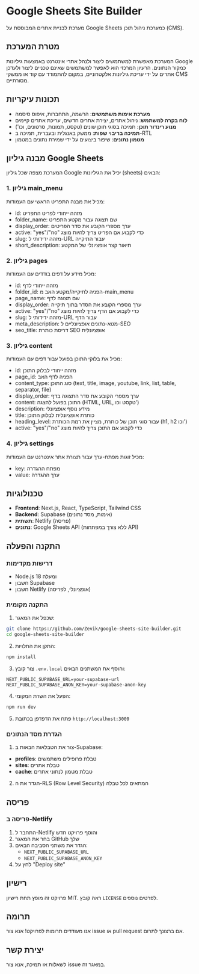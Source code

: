 # Google Sheets Site Builder

מערכת לבניית אתרים המבוססת על Google Sheets כמערכת ניהול תוכן (CMS).

## מטרת המערכת

המערכת מאפשרת למשתמשים ליצור ולנהל אתרי אינטרנט באמצעות גיליונות Google כמקור הנתונים. הרעיון המרכזי הוא לאפשר למשתמשים שאינם טכניים ליצור ולעדכן אתרים על ידי עריכת גיליונות אלקטרוניים, במקום להתמודד עם קוד או ממשקי CMS מסורתיים.

## תכונות עיקריות

- **מערכת אימות משתמשים**: הרשמה, התחברות, איפוס סיסמה
- **לוח בקרה למשתמש**: ניהול אתרים, יצירת אתרים חדשים, עריכת אתרים קיימים
- **מנוע רינדור תוכן**: תמיכה בסוגי תוכן שונים (טקסט, תמונות, סרטונים, וכו')
- **תמיכה בריבוי שפות**: ממשק באנגלית ובעברית, תמיכה ב-RTL
- **מטמון נתונים**: שיפור ביצועים על ידי שמירת נתונים במטמון

## מבנה גיליון Google Sheets

המערכת מצפה שכל גיליון Google יכיל את הגיליונות (sheets) הבאים:

### 1. גיליון main_menu
מכיל את מבנה התפריט הראשי עם העמודות:
- id: מזהה ייחודי לפריט התפריט
- folder_name: שם תצוגה עבור מקטע התפריט
- display_order: ערך מספרי הקובע את סדר הפריטים
- active: "yes"/"no" כדי לקבוע אם הפריט צריך להיות מוצג
- slug: מזהה ידידותי ל-URL עבור התיקייה
- short_description: תיאור קצר אופציונלי של המקטע

### 2. גיליון pages
מכיל מידע על דפים בודדים עם העמודות:
- id: מזהה ייחודי לדף
- folder_id: הפניה לתיקייה/מקטע האב מ-main_menu
- page_name: שם תצוגה לדף
- display_order: ערך מספרי הקובע את הסדר בתוך תיקייה
- active: "yes"/"no" כדי לקבוע אם הדף צריך להיות מוצג
- slug: מזהה ידידותי ל-URL עבור הדף
- meta_description: מטא-נתונים אופציונליים ל-SEO
- seo_title: דריסת כותרת SEO אופציונלית

### 3. גיליון content
מכיל את בלוקי התוכן בפועל עבור דפים עם העמודות:
- id: מזהה ייחודי לבלוק התוכן
- page_id: הפניה לדף האב
- content_type: סוג התוכן (text, title, image, youtube, link, list, table, separator, file)
- display_order: ערך מספרי הקובע את סדר התצוגה בדף
- content: התוכן בפועל להצגה (HTML, URL, טקסט וכו')
- description: מידע נוסף אופציונלי
- title: כותרת אופציונלית לבלוק התוכן
- heading_level: עבור סוגי תוכן של כותרת, מציין את רמת הכותרת (h1, h2 וכו')
- active: "yes"/"no" כדי לקבוע אם התוכן צריך להיות מוצג

### 4. גיליון settings
מכיל זוגות מפתח-ערך עבור תצורת אתר אינטרנט עם העמודות:
- key: מפתח ההגדרה
- value: ערך ההגדרה

## טכנולוגיות

- **Frontend**: Next.js, React, TypeScript, Tailwind CSS
- **Backend**: Supabase (אימות, מסד נתונים)
- **תשתית**: Netlify (פריסה)
- **נתונים**: Google Sheets API (ללא צורך במפתחות API)

## התקנה והפעלה

### דרישות מקדימות

- Node.js 18 ומעלה
- חשבון Supabase
- חשבון Netlify (אופציונלי, לפריסה)

### התקנה מקומית

1. שכפל את המאגר:
```bash
git clone https://github.com/Zevik/google-sheets-site-builder.git
cd google-sheets-site-builder
```

2. התקן את התלויות:
```bash
npm install
```

3. צור קובץ `.env.local` והוסף את המשתנים הבאים:
```
NEXT_PUBLIC_SUPABASE_URL=your-supabase-url
NEXT_PUBLIC_SUPABASE_ANON_KEY=your-supabase-anon-key
```

4. הפעל את השרת המקומי:
```bash
npm run dev
```

5. פתח את הדפדפן בכתובת `http://localhost:3000`

### הגדרת מסד הנתונים

1. צור את הטבלאות הבאות ב-Supabase:

- **profiles**: טבלת פרופילים משתמשים
- **sites**: טבלת אתרים
- **cache**: טבלת מטמון לנתוני אתרים

2. הגדר את ה-RLS (Row Level Security) המתאים לכל טבלה

## פריסה

### פריסה ב-Netlify

1. התחבר ל-Netlify והוסף פרויקט חדש
2. בחר את המאגר GitHub שלך
3. הגדר את משתני הסביבה הבאים:
   - `NEXT_PUBLIC_SUPABASE_URL`
   - `NEXT_PUBLIC_SUPABASE_ANON_KEY`
4. לחץ על "Deploy site"

## רישיון

פרויקט זה מופץ תחת רישיון MIT. ראה קובץ `LICENSE` לפרטים נוספים.

## תרומה

אנו מעודדים תרומות לפרויקט! אנא צור issue או pull request אם ברצונך לתרום.

## יצירת קשר

לשאלות או תמיכה, אנא צור issue במאגר זה. 